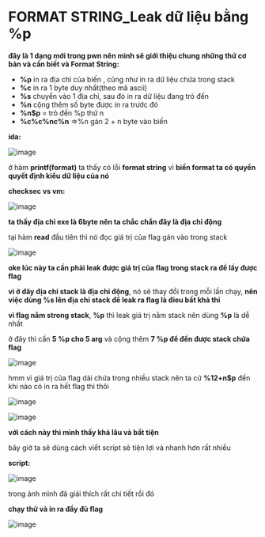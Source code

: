 # **FORMAT STRING_Leak dữ liệu bằng %p**

**đây là 1 dạng mới trong pwn nên mình sẽ giới thiệu chung những thứ cơ bản và cần biết và Format String:**

- **%p** in ra địa chỉ của biến , cũng như in ra dữ liệu chứa trong stack
- **%c** in ra 1 byte duy nhất(theo mã ascii) 
- **%s** chuyển vào 1 địa chỉ, sau đó in ra dữ liệu đang trỏ đến
- **%n** cộng thêm số byte được in ra trước đó
- **%n$p** = trỏ đến %p thứ n
- **%c%c%nc%n** =>%n gán 2 + n byte vào biến

**ida:**

![image](https://github.com/gookoosss/CTF.-/assets/128712571/799be53b-2376-48b5-a993-c7788df5ede2)


ở hàm **printf(format)** ta thấy có lỗi ******format string****** vì **biến format ta có quyền quyết định kiểu dữ liệu của nó**


**checksec vs vm:**

![image](https://github.com/gookoosss/CTF.-/assets/128712571/2d060755-b24e-4a6a-9d70-2c8cf33f7f78)


**ta thấy địa chỉ exe là 6byte nên ta chắc chắn đây là địa chỉ động**

tại hàm **read** đầu tiên thì nó đọc giá trị của flag gán vào trong stack

![image](https://github.com/gookoosss/CTF.-/assets/128712571/84461086-9a1b-4a8c-94fb-328107b32cc6)


**oke lúc này ta cần phải leak được giá trị của flag trong stack ra để lấy được flag**

**vì ở đây địa chỉ stack là địa chỉ động**, nó sẽ thay đổi trong mỗi lần chạy, **nên việc dùng %s lên địa chỉ stack để leak ra flag là đieu bất khả thi**

**vì flag nằm strong stack**, **%p** thì leak giá trị nằm stack nên dùng **%p** là dễ nhất 

ở đây thì cần **5 %p cho 5 arg** và cộng thêm **7 %p để đến được stack chứa flag**

![image](https://github.com/gookoosss/CTF.-/assets/128712571/53b3f3bc-3ea6-4b02-8087-1e2644ff198c)


hmm vì giá trị của flag dài chứa trong nhiều stack nên ta cứ **%12+n$p** đến khi nào có in ra hết flag thì thôi

![image](https://github.com/gookoosss/CTF.-/assets/128712571/dfe81204-e291-4cd0-ae47-5f54544d5ef6)

![image](https://github.com/gookoosss/CTF.-/assets/128712571/53e0b12d-8051-48ca-9251-789cabfbcf60)

**với cách này thì mình thấy khá lâu và bất tiện** 

bây giờ ta sẽ dùng cách viết script sẽ tiện lợi và nhanh hơn rất nhiều

**script:**

![image](https://github.com/gookoosss/CTF.-/assets/128712571/ea132467-6cdc-4b95-b4e8-13d8b1481833)


trong ảnh mình đã giải thích rất chi tiết rồi đó

**chạy thử và in ra đầy đủ flag**

![image](https://github.com/gookoosss/CTF.-/assets/128712571/becadd47-dbfa-4855-bebe-2c3aab9ba853)














